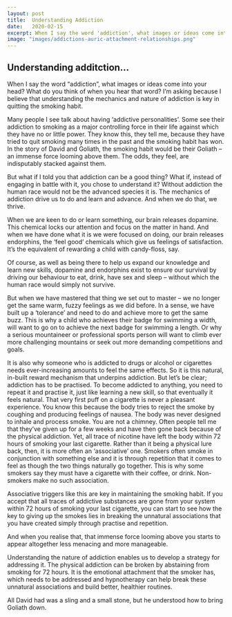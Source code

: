 ```yaml
---
layout: post
title:  Understanding Addiction
date:   2020-02-15
excerpt: When I say the word 'addiction', what images or ideas come into your head? What do you think of when you hear that word? I’m asking because I believe that understanding the mechanics and nature of addiction is key in quitting the smoking habit.  
image: "images/addictions-auric-attachment-relationships.png"
---
```


## Understanding additction…

When I say the word “addiction”, what images or ideas come into your head? What do you think of when you hear that word? I’m asking because I believe that understanding the mechanics and nature of addiction is key in quitting the smoking habit.  

Many people I see talk about having ‘addictive personalities’. Some see their addiction to smoking as a major controlling force in their life against which they have no or little power. They know this, they tell me, because they have tried to quit smoking many times in the past and the smoking habit has won. In the story of David and Goliath, the smoking habit would be their Goliath – an immense force looming above them. The odds, they feel, are indisputably stacked against them.

But what if I told you that addiction can be a good thing? What if, instead of engaging in battle with it, you chose to understand it? Without addiction the human race would not be the advanced species it is. The mechanics of addiction drive us to do and learn and advance. And when we do that, we thrive. 

When we are keen to do or learn something, our brain releases dopamine. This chemical locks our attention and focus on the matter in hand. And when we have done what it is we were focused on doing, our brain releases endorphins, the ‘feel good’ chemicals which give us feelings of satisfaction. It’s the equivalent of rewarding a child with candy-floss, say.

Of course, as well as being there to help us expand our knowledge and learn new skills, dopamine and endorphins exist to ensure our survival by driving our behaviour to eat, drink, have sex and sleep – without which the human race would simply not survive.

But when we have mastered that thing we set out to master – we no longer get the same warm, fuzzy feelings as we did before. In a sense, we have built up a ‘tolerance’ and need to do and achieve more to get the same buzz. This is why a child who achieves their badge for swimming a width, will want to go on to achieve the next badge for swimming a length. Or why a serious mountaineer or professional sports person will want to climb ever more challenging mountains or seek out more demanding competitions and goals. 

It is also why someone who is addicted to drugs or alcohol or cigarettes needs ever-increasing amounts to feel the same effects. 
So it is this natural, in-built reward mechanism that underpins addiction. But let’s be clear; addiction has to be practised. To become addicted to anything, you need to repeat it and practise it, just like learning a new skill, so that eventually it feels natural.
That very first puff on a cigarette is never a pleasant experience. You know this because the body tries to reject the smoke by coughing and producing feelings of nausea. The body was never designed to inhale and process smoke. You are not a chimney. 
Often people tell me that they’ve given up for a few weeks and have then gone back because of the physical addiction. Yet, all trace of nicotine have left the body within 72 hours of smoking your last cigarette. Rather than it being a physical lure back, then, it is more often an ‘associative’ one. Smokers often smoke in conjunction with something else and it is through repetition that it comes to feel as though the two things naturally go together. This is why some smokers say they must have a cigarette with their coffee, or drink. Non-smokers make no such association. 

Associative triggers like this are key in maintaining the smoking habit. If you accept that all traces of addictive substances are gone from your system within 72 hours of smoking your last cigarette, you can start to see how the key to giving up the smokes lies in breaking the unnatural associations that you have created simply through practise and repetition.

And when you realise that, that immense force looming above you starts to appear altogether less menacing and more manageable.

Understanding the nature of addiction enables us to develop a strategy for addressing it. The physical addiction can be broken by abstaining from smoking for 72 hours. It is the emotional attachment that the smoker has, which needs to be addressed and hypnotherapy can help break these unnatural associations and build better, healthier routines. 

All David had was a sling and a small stone, but he understood how to bring Goliath down.



